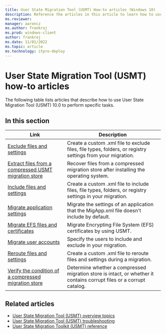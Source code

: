 ```yaml
---
title: User State Migration Tool (USMT) How-to articles (Windows 10)
description: Reference the articles in this article to learn how to use User State Migration Tool (USMT) 10.0 to perform specific tasks.
ms.reviewer: 
manager: aaroncz
ms.author: frankroj
ms.prod: windows-client
author: frankroj
ms.date: 11/01/2022
ms.topic: article
ms.technology: itpro-deploy
---
```


# User State Migration Tool (USMT) how-to articles

The following table lists articles that describe how to use User State Migration Tool (USMT) 10.0 to perform specific tasks.

## In this section

| Link | Description |
|------ |----------- |
|[Exclude files and settings](usmt-exclude-files-and-settings.md)|Create a custom .xml file to exclude files, file types, folders, or registry settings from your migration.|
|[Extract files from a compressed USMT migration store](usmt-extract-files-from-a-compressed-migration-store.md)|Recover files from a compressed migration store after installing the operating system.|
|[Include files and settings](usmt-include-files-and-settings.md)|Create a custom .xml file to include files, file types, folders, or registry settings in your migration.|
|[Migrate application settings](migrate-application-settings.md)|Migrate the settings of an application that the MigApp.xml file doesn't include by default.|
|[Migrate EFS files and certificates](usmt-migrate-efs-files-and-certificates.md)|Migrate Encrypting File System (EFS) certificates by using USMT.|
|[Migrate user accounts](usmt-migrate-user-accounts.md)|Specify the users to include and exclude in your migration.|
|[Reroute files and settings](usmt-reroute-files-and-settings.md)|Create a custom .xml file to reroute files and settings during a migration.|
|[Verify the condition of a compressed migration store](verify-the-condition-of-a-compressed-migration-store.md)|Determine whether a compressed migration store is intact, or whether it contains corrupt files or a corrupt catalog.|

## Related articles

- [User State Migration Tool (USMT) overview topics](usmt-topics.md)
- [User State Migration Tool (USMT) troubleshooting](usmt-troubleshooting.md)
- [User State Migration Toolkit (USMT) reference](usmt-reference.md)
